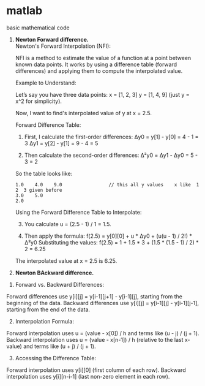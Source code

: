 # matlab

basic mathematical code
<ol>
<li> <b>Newton Forward difference.</b></li>
   Newton's Forward Interpolation (NFI):

NFI is a method to estimate the value of a function at a point between known data points. It works by using a difference table (forward differences) 
and applying them to compute the interpolated value.

Example to Understand:

Let’s say you have three data points:
x = [1, 2, 3]
y = [1, 4, 9] (just y = x^2 for simplicity).

Now, I want to find's interpolated value of y at x = 2.5.

Forward Difference Table:

1. First, I calculate the first-order differences:
   Δy0 = y[1] - y[0] = 4 - 1 = 3
   Δy1 = y[2] - y[1] = 9 - 4 = 5

2. Then calculate the second-order differences:
   Δ²y0 = Δy1 - Δy0 = 5 - 3 = 2

So the table looks like:

    1.0    4.0    9.0                 // this all y values    x like  1  2  3 given before
    3.0    5.0
    2.0

Using the Forward Difference Table to Interpolate:

3. You calculate u = (2.5 - 1) / 1 = 1.5.

4. Then apply the formula:
   f(2.5) = y[0][0] + u * Δy0 + (u(u - 1) / 2!) * Δ²y0
   Substituting the values:
   f(2.5) = 1 + 1.5 * 3 + (1.5 * (1.5 - 1) / 2) * 2
           = 6.25

The interpolated value at x = 2.5 is 6.25.




<li><b>Newton BAckward difference.</b></li></ol>

1. Forward vs. Backward Differences:

Forward differences use y[i][j] = y[i-1][j+1] - y[i-1][j], starting from the beginning of the data.
Backward differences use y[i][j] = y[i-1][j] - y[i-1][j-1], starting from the end of the data.


2. Innterpolation Formula:

Forward interpolation uses u = (value - x[0]) / h and terms like (u - j) / (j + 1).
Backward interpolation uses u = (value - x[n-1]) / h (relative to the last x-value) and terms like (u + j) / (j + 1).


3. Accessing the Difference Table:

Forward interpolation uses y[i][0] (first column of each row).
Backward interpolation uses y[i][n-i-1] (last non-zero element in each row).
